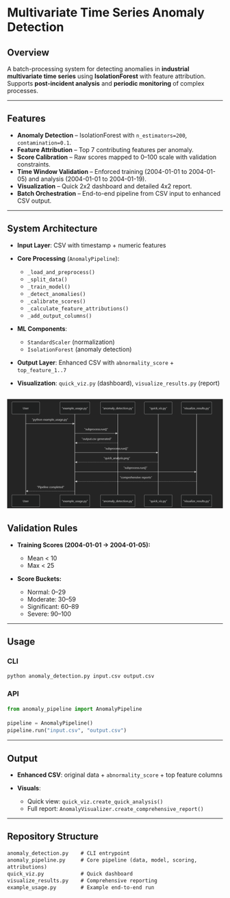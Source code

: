 

# Multivariate Time Series Anomaly Detection

## Overview

A batch-processing system for detecting anomalies in **industrial multivariate time series** using **IsolationForest** with feature attribution.
Supports **post-incident analysis** and **periodic monitoring** of complex processes.

---

## Features

* **Anomaly Detection** – IsolationForest with `n_estimators=200`, `contamination=0.1`.
* **Feature Attribution** – Top 7 contributing features per anomaly.
* **Score Calibration** – Raw scores mapped to 0–100 scale with validation constraints.
* **Time Window Validation** – Enforced training (2004-01-01 to 2004-01-05) and analysis (2004-01-01 to 2004-01-19).
* **Visualization** – Quick 2x2 dashboard and detailed 4x2 report.
* **Batch Orchestration** – End-to-end pipeline from CSV input to enhanced CSV output.

---

## System Architecture

* **Input Layer**: CSV with timestamp + numeric features
* **Core Processing** (`AnomalyPipeline`):

  * `_load_and_preprocess()`
  * `_split_data()`
  * `_train_model()`
  * `_detect_anomalies()`
  * `_calibrate_scores()`
  * `_calculate_feature_attributions()`
  * `_add_output_columns()`
* **ML Components**:

  * `StandardScaler` (normalization)
  * `IsolationForest` (anomaly detection)
* **Output Layer**: Enhanced CSV with `abnormality_score` + `top_feature_1..7`
* **Visualization**: `quick_viz.py` (dashboard), `visualize_results.py` (report)

![alt text](image.png)
---

## Validation Rules

* **Training Scores (2004-01-01 → 2004-01-05):**

  * Mean < 10
  * Max < 25
* **Score Buckets:**

  * Normal: 0–29
  * Moderate: 30–59
  * Significant: 60–89
  * Severe: 90–100

---

## Usage

### CLI

```bash
python anomaly_detection.py input.csv output.csv
```

### API

```python
from anomaly_pipeline import AnomalyPipeline

pipeline = AnomalyPipeline()
pipeline.run("input.csv", "output.csv")
```

---

## Output

* **Enhanced CSV**: original data + `abnormality_score` + top feature columns
* **Visuals**:

  * Quick view: `quick_viz.create_quick_analysis()`
  * Full report: `AnomalyVisualizer.create_comprehensive_report()`

---

## Repository Structure

```
anomaly_detection.py    # CLI entrypoint
anomaly_pipeline.py     # Core pipeline (data, model, scoring, attributions)
quick_viz.py            # Quick dashboard
visualize_results.py    # Comprehensive reporting
example_usage.py        # Example end-to-end run
```


